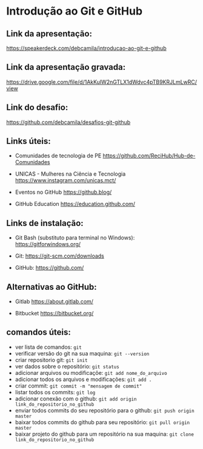 # Introdução ao Git e GitHub

## Link da apresentação:
https://speakerdeck.com/debcamila/introducao-ao-git-e-github

## Link da apresentação gravada:
https://drive.google.com/file/d/1AkKuIW2nGTLX1dWdvc4pTB9KRJLmLwRC/view

## Link do desafio:
https://github.com/debcamila/desafios-git-github

## Links úteis:
- Comunidades de tecnologia de PE 
https://github.com/ReciHub/Hub-de-Comunidades

- UNICAS - Mulheres na Ciência e Tecnologia
https://www.instagram.com/unicas.mct/

- Eventos no GitHub
https://github.blog/

- GitHub Education
https://education.github.com/

## Links de instalação:

- Git Bash (substituto para terminal no Windows):
https://gitforwindows.org/

- Git:
https://git-scm.com/downloads

- GitHub:
https://github.com/

## Alternativas ao GitHub:

- Gitlab
https://about.gitlab.com/

- Bitbucket
https://bitbucket.org/


## comandos úteis:

- ver lista de comandos: ```git```
- verificar versão do git na sua maquina: ```git --version```
- criar repositorio git: ```git init``` 
- ver dados sobre o repositório: ```git status```
- adicionar arquivos ou modificaçõe: ```git add nome_do_arquivo```
- adicionar todos os arquivos e modificações: ```git add .```
- criar commit: ```git commit -m "mensagem de commit"```
- listar todos os commits: ```git log```
- adicionar conexão com o github: ```git add origin link_do_repositorio_no_github```
- enviar todos commits do seu repositório para o github: ```git push origin master```
- baixar todos commits do github para seu repositório: ```git pull origin master```
- baixar projeto do github para um repositório na sua maquina: ```git clone link_do_repositorio_no_github```
